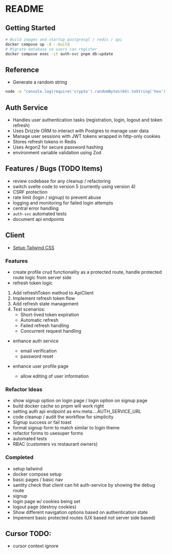 # README

## Getting Started

```bash
# Build images and startup postgresql / redis / api
docker compose up -d --build
# Migrate database so users can register
docker compose exec -it auth-svc pnpm db:update
```

## Reference

- Generate a random string

```bash
node -e "console.log(require('crypto').randomBytes(64).toString('hex'))"
```

## Auth Service

- Handles user authentication tasks (registration, login, logout and token refresh)
- Uses Drizzle ORM to interact with Postgres to manage user data
- Manage user sessions with JWT tokens wrapped in http-only cookies
- Stores refresh tokens in Redis
- Uses Argon2 for secure password hashing
- environment variable validation using Zod

## Features / Bugs (TODO Items)

- review codebase for any cleanup / refactoring
- switch svelte code to version 5 (currently using version 4)
- CSRF protection
- rate limit (login / signup) to prevent abuse
- logging and monitoring for failed login attempts
- central error handling
- `auth-svc` automated tests
- document api endpoints

## Client

- [Setup Tailwind CSS](https://tailwindcss.com/docs/guides/sveltekit)

### Features

- create profile crud functionality as a protected route, handle protected route logic from server side
- refresh token logic

1. Add refreshToken method to ApiClient
2. Implement refresh token flow
3. Add refresh state management
4. Test scenarios:
    - Short-lived token expiration
    - Automatic refresh
    - Failed refresh handling
    - Concurrent request handling

- enhance auth service
  - email verification
  - password reset

- enhance user profile page
  - allow editing of user information

### Refactor Ideas

- show signup option on login page / login option on signup page
- build docker cache so pnpm will work right
- setting auth api endpoint as env.meta....AUTH_SERVICE_URL
- code cleanup / audit the workflow for simplicity
- Signup success or fail toast
- format signup form to match similar to login theme
- refactor forms to usesuper forms
- automated tests
- RBAC (customers vs restaurant owners)

### Completed

- setup tailwind
- docker compose setup
- basic pages / basic nav
- santity check that client can hit auth-service by showing the debug route
- signup
- login page w/ cookies being set
- logout page (destroy cookies)
- Show different navigation options based on authentication state
- Impement basic protected routes (UX based not server side based)

## Cursor TODO:

- cursor context ignore